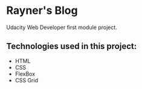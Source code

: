 # Rayner's Blog

Udacity Web Developer first module project.

## Technologies used in this project:
* HTML
* CSS
* FlexBox
* CSS Grid